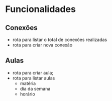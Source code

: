 # Funcionalidades

## Conexões
- rota para listar o total de conexões realizadas
- rota para criar nova conexão

## Aulas
- rota para criar aula;
- rota para listar aulas
    - matéria
    - dia da semana
    - horário
